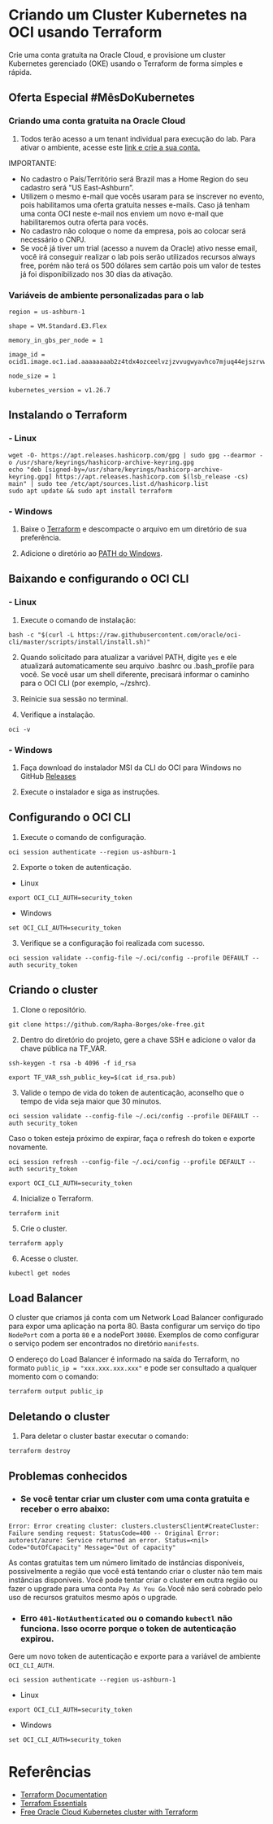 # Criando um Cluster Kubernetes na OCI usando Terraform

Crie uma conta gratuita na Oracle Cloud, e provisione um cluster Kubernetes gerenciado (OKE) usando o Terraform de forma simples e rápida.

## Oferta Especial #MêsDoKubernetes

### Criando uma conta gratuita na Oracle Cloud

1. Todos terão acesso a um tenant individual para execução do lab. Para ativar o ambiente, acesse este [link e crie a sua conta.](https://signup.cloud.oracle.com/) 

IMPORTANTE:
- No cadastro o País/Território será Brazil mas a Home Region do seu cadastro será "US East-Ashburn”.
- Utilizem o mesmo e-mail que vocês usaram para se inscrever no evento, pois habilitamos uma oferta gratuita nesses e-mails. Caso já tenham uma conta OCI neste e-mail nos enviem um novo e-mail que habilitaremos outra oferta para vocês.
- No cadastro não coloque o nome da empresa, pois ao colocar será necessário o CNPJ.
- Se você já tiver um trial (acesso a nuvem da Oracle) ativo nesse email, você irá conseguir realizar o lab pois serão utilizados recursos always free, porém não terá os 500 dólares sem cartão pois um valor de testes já foi disponibilizado nos 30 dias da ativação.

### Variáveis de ambiente personalizadas para o lab

```
region = us-ashburn-1

shape = VM.Standard.E3.Flex

memory_in_gbs_per_node = 1

image_id = ocid1.image.oc1.iad.aaaaaaaab2z4tdx4ozceelvzjzvvugwyavhco7mjuq44ejszrvw4yhz4za5a

node_size = 1

kubernetes_version = v1.26.7
```

## Instalando o Terraform

### - Linux

```
wget -O- https://apt.releases.hashicorp.com/gpg | sudo gpg --dearmor -o /usr/share/keyrings/hashicorp-archive-keyring.gpg
echo "deb [signed-by=/usr/share/keyrings/hashicorp-archive-keyring.gpg] https://apt.releases.hashicorp.com $(lsb_release -cs) main" | sudo tee /etc/apt/sources.list.d/hashicorp.list
sudo apt update && sudo apt install terraform
```

### - Windows

1. Baixe o [Terraform](https://www.terraform.io/downloads.html) e descompacte o arquivo em um diretório de sua preferência.

2. Adicione o diretório ao [PATH do Windows](https://www.java.com/pt-BR/download/help/path_pt-br.html).

## Baixando e configurando o OCI CLI

### - Linux

1. Execute o comando de instalação:

```
bash -c "$(curl -L https://raw.githubusercontent.com/oracle/oci-cli/master/scripts/install/install.sh)"
```

2. Quando solicitado para atualizar a variável PATH, digite `yes` e ele atualizará automaticamente seu arquivo .bashrc ou .bash_profile para você. Se você usar um shell diferente, precisará informar o caminho para o OCI CLI (por exemplo, ~/zshrc).

3. Reinicie sua sessão no terminal.

4. Verifique a instalação.

```
oci -v
```

### - Windows

1. Faça download do instalador MSI da CLI do OCI para Windows no GitHub [Releases](https://github.com/oracle/oci-cli/releases)

2. Execute o instalador e siga as instruções.

## Configurando o OCI CLI

1. Execute o comando de configuração.

```
oci session authenticate --region us-ashburn-1
```

2. Exporte o token de autenticação.

- Linux

```
export OCI_CLI_AUTH=security_token
```

- Windows

```
set OCI_CLI_AUTH=security_token
```

3. Verifique se a configuração foi realizada com sucesso.

```
oci session validate --config-file ~/.oci/config --profile DEFAULT --auth security_token
```

## Criando o cluster

1. Clone o repositório.

```
git clone https://github.com/Rapha-Borges/oke-free.git
```

2. Dentro do diretório do projeto, gere a chave SSH e adicione o valor da chave pública na TF_VAR.

```
ssh-keygen -t rsa -b 4096 -f id_rsa
```

```
export TF_VAR_ssh_public_key=$(cat id_rsa.pub)
```

3. Valide o tempo de vida do token de autenticação, aconselho que o tempo de vida seja maior que 30 minutos.

```
oci session validate --config-file ~/.oci/config --profile DEFAULT --auth security_token
```

Caso o token esteja próximo de expirar, faça o refresh do token e exporte novamente.

```
oci session refresh --config-file ~/.oci/config --profile DEFAULT --auth security_token
```

```
export OCI_CLI_AUTH=security_token
```

4. Inicialize o Terraform.

```
terraform init
```

5. Crie o cluster.

```
terraform apply
```

6. Acesse o cluster.

```
kubectl get nodes
```

## Load Balancer

O cluster que criamos já conta com um Network Load Balancer configurado para expor uma aplicação na porta 80. Basta configurar um serviço do tipo `NodePort` com a porta `80` e a nodePort `30080`. Exemplos de como configurar o serviço podem ser encontrados no diretório `manifests`.

O endereço do Load Balancer é informado na saída do Terraform, no formato `public_ip = "xxx.xxx.xxx.xxx"` e pode ser consultado a qualquer momento com o comando:

```
terraform output public_ip
```

## Deletando o cluster

1. Para deletar o cluster bastar executar o comando:

```
terraform destroy
```

## Problemas conhecidos

- ### Se você tentar criar um cluster com uma conta gratuita e receber o erro abaixo:

```
Error: Error creating cluster: clusters.clustersClient#CreateCluster: Failure sending request: StatusCode=400 -- Original Error: autorest/azure: Service returned an error. Status=<nil> Code="OutOfCapacity" Message="Out of capacity"
```

As contas gratuitas tem um número limitado de instâncias disponíveis, possivelmente a região que você está tentando criar o cluster não tem mais instâncias disponíveis. Você pode tentar criar o cluster em outra região ou fazer o upgrade para uma conta `Pay As You Go`.Você não será cobrado pelo uso de recursos gratuitos mesmo após o upgrade. 

- ### Erro `401-NotAuthenticated` ou o comando `kubectl` não funciona. Isso ocorre porque o token de autenticação expirou.

Gere um novo token de autenticação e exporte para a variável de ambiente `OCI_CLI_AUTH`.

```
oci session authenticate --region us-ashburn-1
```

* Linux
```
export OCI_CLI_AUTH=security_token
```	

* Windows

```
set OCI_CLI_AUTH=security_token
```

# Referências

- [Terraform Documentation](https://www.terraform.io/docs/index.html)
- [Terrafom Essentials](https://www.linuxtips.io/course/terraform-essentials)
- [Free Oracle Cloud Kubernetes cluster with Terraform](https://arnoldgalovics.com/oracle-cloud-kubernetes-terraform/)